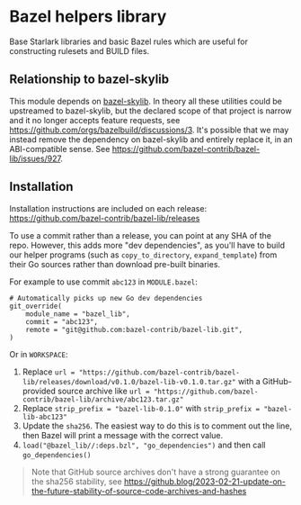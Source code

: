# Bazel helpers library

Base Starlark libraries and basic Bazel rules which are useful for constructing rulesets and BUILD files.

## Relationship to bazel-skylib

This module depends on [bazel-skylib](https://github.com/bazelbuild/bazel-skylib).
In theory all these utilities could be upstreamed to bazel-skylib, but the declared scope of that project
is narrow and it no longer accepts feature requests, see https://github.com/orgs/bazelbuild/discussions/3.
It's possible that we may instead remove the dependency on bazel-skylib and entirely replace it, in an ABI-compatible sense. See https://github.com/bazel-contrib/bazel-lib/issues/927.

## Installation

Installation instructions are included on each release:
<https://github.com/bazel-contrib/bazel-lib/releases>

To use a commit rather than a release, you can point at any SHA of the repo.
However, this adds more "dev dependencies", as you'll have to build our helper programs
(such as `copy_to_directory`, `expand_template`) from their Go sources rather than
download pre-built binaries.

For example to use commit `abc123` in `MODULE.bazel`:

```
# Automatically picks up new Go dev dependencies
git_override(
    module_name = "bazel_lib",
    commit = "abc123",
    remote = "git@github.com:bazel-contrib/bazel-lib.git",
)
```

Or in `WORKSPACE`:

1. Replace `url = "https://github.com/bazel-contrib/bazel-lib/releases/download/v0.1.0/bazel-lib-v0.1.0.tar.gz"`
   with a GitHub-provided source archive like
   `url = "https://github.com/bazel-contrib/bazel-lib/archive/abc123.tar.gz"`
1. Replace `strip_prefix = "bazel-lib-0.1.0"` with `strip_prefix = "bazel-lib-abc123"`
1. Update the `sha256`. The easiest way to do this is to comment out the line, then Bazel will
   print a message with the correct value.
1. `load("@bazel_lib//:deps.bzl", "go_dependencies")` and then call `go_dependencies()`

> Note that GitHub source archives don't have a strong guarantee on the sha256 stability, see
> <https://github.blog/2023-02-21-update-on-the-future-stability-of-source-code-archives-and-hashes>
